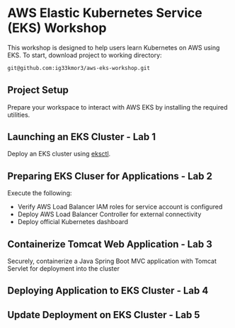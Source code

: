 # AWS Elastic Kubernetes Service (EKS) Workshop
This workshop is designed to help users learn Kubernetes on AWS using EKS. To start, download project to working directory:

```bash
git@github.com:ig33kmor3/aws-eks-workshop.git
```

## Project Setup

Prepare your workspace to interact with AWS EKS by installing the required utilities.

## Launching an EKS Cluster - Lab 1

Deploy an EKS cluster using [eksctl](https://eksctl.io/). 

## Preparing EKS Cluser for Applications - Lab 2

Execute the following:

* Verify AWS Load Balancer IAM roles for service account is configured
* Deploy AWS Load Balancer Controller for external connectivity
* Deploy official Kubernetes dashboard

## Containerize Tomcat Web Application - Lab 3

Securely, containerize a Java Spring Boot MVC application with Tomcat Servlet for deployment into the cluster

## Deploying Application to EKS Cluster - Lab 4



## Update Deployment on EKS Cluster - Lab 5

